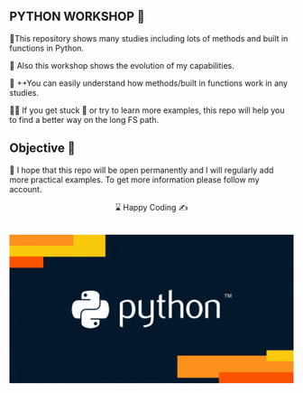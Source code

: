 

## PYTHON WORKSHOP 🌄

🌲This repository shows many studies including lots of methods and built in functions in Python.

🔗 Also this workshop shows the evolution of my capabilities.

🐍  ++You can easily understand how methods/built in functions work in any studies.

👨‍💻 If you get stuck 🐛 or try to learn more examples, this repo will help you to find a better way on the long FS path.

## Objective 🎯 

🏇 I hope that this repo will be open permanently and I will regularly add more practical examples. To get more information please follow my account.


<center> ⌛ Happy Coding  ✍ </center>
<br>
<br>

<img src="./python.gif" align="left" alt="desktop_version">



